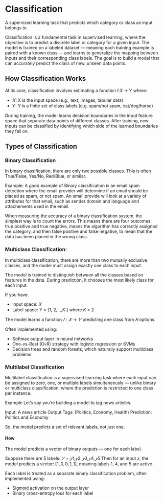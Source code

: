 # Classification

A supervised learning task that predicts which category or class an input belongs to.

Classification is a fundamental task in supervised learning, where the objective is to predict a discrete label or category for a given input. The model is trained on a labeled dataset — meaning each training example is paired with a known class — and learns to generalize the mapping between inputs and their corresponding class labels. The goal is to build a model that can accurately predict the class of new, unseen data points.

## How Classification Works
At its core, classification involves estimating a function 𝑓:𝑋 → 𝑌 where:

* 𝑋: X is the input space (e.g., text, images, tabular data)
* 𝑌: Y is a finite set of class labels (e.g. spam/not spam, cat/dog/horse)

During training, the model learns decision boundaries in the input feature space that separate data points of different classes. After training, new inputs can be classified by identifying which side of the learned boundaries they fall on.

## Types of Classification
### Binary Classification
In binary classification, there are only two possible classes. This is often True/False, Yes/No, Red/Blue, or similar.

Example: A good example of Binary classification is an email spam detection where the email provider will determine if an email should be placed as spam, or not spam. An email provide will look at a variety of attributes for that email, such as sender domain and language and attachements used in the email.

When measuring the accuracy of a binary classification system, the simplest way is to count the errors. This means there are four outcomes: true positive and true negative, means the algorithm has correctly assigned the category, and then false positive and false negative, to mean that the data has been placed in the wrong class. 

### Multiclass Classification:
In multiclass classification, there are more than two mutually exclusive classes, and the model must assign exactly one class to each input.

The model is trained to distinguish between all the classes based on features in the data. During prediction, it chooses the most likely class for each input.

If you have:
* Input space: 𝑋
* Label space: Y = {1, 2,...,𝐾 } where 𝐾 > 2

The model learns a function $𝑓:𝑋 → 𝑌$ predicting one class from $𝐾$ options.

Often implemented using:
* Softmax output layer in neural networks
* One-vs-Rest (OvR) strategy with logistic regression or SVMs
* Decision trees and random forests, which naturally support multiclass problems

### Multilabel Classification
Multilabel classification is a supervised learning task where each input can be assigned to zero, one, or multiple labels simultaneously — unlike binary or multiclass classification, where the prediction is restricted to one class per instance.

Example
Let’s say you’re building a model to tag news articles.

Input: A news article
Output Tags: (Politics, Economy, Health)
Prediction: Politics and Economy

So, the model predicts a set of relevant labels, not just one.

#### How
The model predicts a vector of binary outputs — one for each label.

Suppose there are 5 labels:
$𝑌 = {𝑦1, 𝑦2, 𝑦3, 𝑦4, 𝑦5}$
Then for an input 𝑥, the model predicts a vector: $[ 1, 0, 0, 1, 1]$, meaning labels 1, 4, and 5 are active.

Each label is treated as a separate binary classification problem, often implemented using:

* Sigmoid activation on the output layer
* Binary cross-entropy loss for each label

